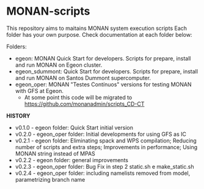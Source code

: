 # MONAN-scripts

This repository aims to maitains MONAN system execution scripts
Each folder has your own purpose. Check documentation at each folder below:

Folders:

- egeon: MONAN Quick Start for developers. Scripts for prepare, install and run MONAN on Egeon cluster.
- egeon_sdummont: Quick Start for developers. Scripts for prepare, install and run MONAN on Santos Dummont supercomputer.
- egeon_oper: MONAN "Testes Contínuos" versions for testing MONAN with GFS at Egeon.
  - At some point this code will be migrated to https://github.com/monanadmin/scripts_CD-CT

**HISTORY**

- v0.1.0 - egeon folder: Quick Start initial version
- v0.2.0 - egeon_oper folder: Initial developments for using GFS as IC
- v0.2.1 - egeon folder: Eliminating spack and WPS compilation; Reducing number of scripts and extra steps; Improvements in performance; Using MONAN string instead of MPAS
- v0.2.2 - egeon folder: general improvements
- v0.2.3 - egeon_oper folder: Bug Fix in step 2 static.sh e make_static.sh
- v0.2.4 - egeon_oper folder: including namelists removed from model, parametrizing branch name



